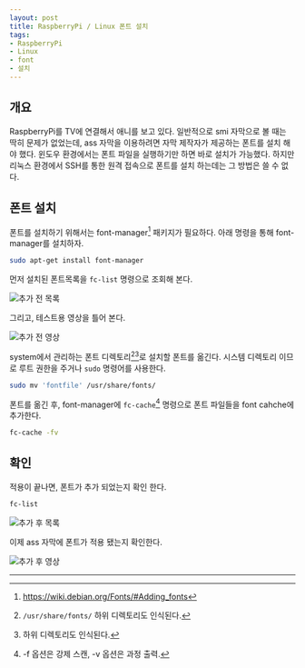 ```yaml
---
layout: post
title: RaspberryPi / Linux 폰트 설치
tags:
- RaspberryPi
- Linux
- font
- 설치
---
```


## 개요
RaspberryPi를 TV에 연결해서 애니를 보고 있다. 일반적으로 smi 자막으로 볼 때는 딱히 문제가 없었는데, ass 자막을 이용하려면 자막 제작자가 제공하는 폰트를 설치 해야 했다. 윈도우 환경에서는 폰트 파일을 실행하기만 하면 바로 설치가 가능했다. 하지만 리눅스 환경에서 SSH를 통한 원격 접속으로 폰트를 설치 하는데는 그 방법은 쓸 수 없다.

## 폰트 설치
폰트를 설치하기 위해서는 font-manager[^font-manager] 패키지가 필요하다. 아래 명령을 통해 font-manager를 설치하자.

```bash
sudo apt-get install font-manager
```
먼저 설치된 폰트목록을 `fc-list` 명령으로 조회해 본다.

![추가 전 목록](https://dl.dropboxusercontent.com/u/14359304/Blog%20Images/Linux-font-Install_%EC%B6%94%EA%B0%80%20%EC%A0%84%20%EB%AA%A9%EB%A1%9D.png)

그리고, 테스트용 영상을 틀어 본다.

![추가 전 영상]()

system에서 관리하는 폰트 디렉토리[^font_dictory][^font_dictory2]로 설치할 폰트를 옮긴다.
시스템 디렉토리 이므로 루트 권한을 주거나 `sudo` 명령어를 사용한다.

```bash
sudo mv 'fontfile' /usr/share/fonts/
```

폰트를 옮긴 후, font-manager에 `fc-cache`[^fc-cache] 명령으로 폰트 파일들을 font cahche에 추가한다.

```bash
fc-cache -fv
```

## 확인
적용이 끝나면, 폰트가 추가 되었는지 확인 한다.

```bash
fc-list
```

![추가 후 목록](https://dl.dropboxusercontent.com/u/14359304/Blog%20Images/Linux-font-Install_%EC%B6%94%EA%B0%80%20%ED%9B%84%20%EB%AA%A9%EB%A1%9D.png)

이제 ass 자막에 폰트가 적용 됐는지 확인한다.

![추가 후 영상]()


---
[^font-manager]: https://wiki.debian.org/Fonts/#Adding_fonts
[^fc-cache]: -f 옵션은 강제 스캔, -v 옵션은 과정 출력.
[^font_dictory]: `/usr/share/fonts/` 하위 디렉토리도 인식된다.
[^font_dictory2]: 하위 디렉토리도 인식된다.
